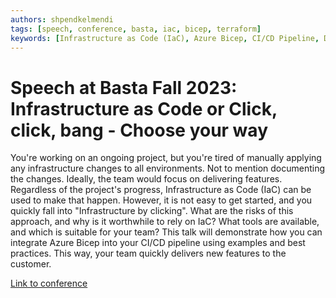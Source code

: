 ```yaml
---
authors: shpendkelmendi
tags: [speech, conference, basta, iac, bicep, terraform]
keywords: [Infrastructure as Code (IaC), Azure Bicep, CI/CD Pipeline, DevOps, Automation, Cloud Infrastructure, Best Practices, Infrastructure Management, Continuous Deployment, Continuous Integration, Azure, Configuration as Code, Deployment Automation, Infrastructure Provisioning, Cloud Development, ClickOps vs. IaC, Developer Productivity, Feature Delivery, Environment Consistency, Infrastructure Governance]
---
```


# Speech at Basta Fall 2023: Infrastructure as Code or Click, click, bang - Choose your way

You're working on an ongoing project, but you're tired of manually applying any infrastructure changes to all environments. Not to mention documenting the changes. Ideally, the team would focus on delivering features.
Regardless of the project's progress, Infrastructure as Code (IaC) can be used to make that happen. However, it is not easy to get started, and you quickly fall into "Infrastructure by clicking". What are the risks of this approach, and why is it worthwhile to rely on IaC? What tools are available, and which is suitable for your team?
This talk will demonstrate how you can integrate Azure Bicep into your CI/CD pipeline using examples and best practices. This way, your team quickly delivers new features to the customer.

[Link to conference](https://basta.net/cloud-azure-serverless/infrastructure-as-code-oder-klick-klick-bang/)
